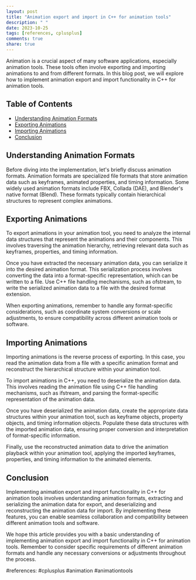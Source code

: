 ```yaml
---
layout: post
title: "Animation export and import in C++ for animation tools"
description: " "
date: 2023-10-25
tags: [references, cplusplus]
comments: true
share: true
---
```


Animation is a crucial aspect of many software applications, especially animation tools. These tools often involve exporting and importing animations to and from different formats. In this blog post, we will explore how to implement animation export and import functionality in C++ for animation tools.

## Table of Contents
- [Understanding Animation Formats](#understanding-animation-formats)
- [Exporting Animations](#exporting-animations)
- [Importing Animations](#importing-animations)
- [Conclusion](#conclusion)

## Understanding Animation Formats

Before diving into the implementation, let's briefly discuss animation formats. Animation formats are specialized file formats that store animation data such as keyframes, animated properties, and timing information. Some widely used animation formats include FBX, Collada (DAE), and Blender's native format (Blend). These formats typically contain hierarchical structures to represent complex animations.

## Exporting Animations

To export animations in your animation tool, you need to analyze the internal data structures that represent the animations and their components. This involves traversing the animation hierarchy, retrieving relevant data such as keyframes, properties, and timing information.

Once you have extracted the necessary animation data, you can serialize it into the desired animation format. This serialization process involves converting the data into a format-specific representation, which can be written to a file. Use C++ file handling mechanisms, such as ofstream, to write the serialized animation data to a file with the desired format extension.

When exporting animations, remember to handle any format-specific considerations, such as coordinate system conversions or scale adjustments, to ensure compatibility across different animation tools or software.

## Importing Animations

Importing animations is the reverse process of exporting. In this case, you read the animation data from a file with a specific animation format and reconstruct the hierarchical structure within your animation tool.

To import animations in C++, you need to deserialize the animation data. This involves reading the animation file using C++ file handling mechanisms, such as ifstream, and parsing the format-specific representation of the animation data.

Once you have deserialized the animation data, create the appropriate data structures within your animation tool, such as keyframe objects, property objects, and timing information objects. Populate these data structures with the imported animation data, ensuring proper conversion and interpretation of format-specific information.

Finally, use the reconstructed animation data to drive the animation playback within your animation tool, applying the imported keyframes, properties, and timing information to the animated elements.

## Conclusion

Implementing animation export and import functionality in C++ for animation tools involves understanding animation formats, extracting and serializing the animation data for export, and deserializing and reconstructing the animation data for import. By implementing these features, you can enable seamless collaboration and compatibility between different animation tools and software.

We hope this article provides you with a basic understanding of implementing animation export and import functionality in C++ for animation tools. Remember to consider specific requirements of different animation formats and handle any necessary conversions or adjustments throughout the process.

#references: #cplusplus #animation #animationtools